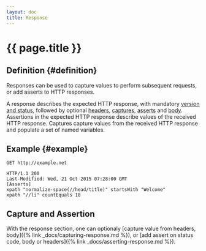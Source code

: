 ```yaml
---
layout: doc
title: Response
---
```

# {{ page.title }}

## Definition {#definition}

Responses can be used to capture values to perform subsequent requests, or add asserts to HTTP responses.

A response describes the expected HTTP response, with mandatory [version and status](#url), followed by optional [headers](#headers), 
[captures](#captures), [asserts](#asserts) and [body](#body). Assertions in the expected HTTP response describe values
of the received HTTP response. Captures capture values from the received HTTP response and populate a set of named
variables.


## Example {#example}

```hurl
GET http://example.net

HTTP/1.1 200
Last-Modified: Wed, 21 Oct 2015 07:28:00 GMT
[Asserts]
xpath "normalize-space(//head/title)" startsWith "Welcome"
xpath "//li" countEquals 18
```

## Capture and Assertion

With the response section, one can optionaly [capture value from headers, body]({% link _docs/capturing-response.md %}),
 or [add assert on status code, body or headers]({% link _docs/asserting-response.md %}).